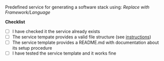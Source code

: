 Predefined service for generating a software stack using: *Replace with Framework/Language*

**Checklist**
- [ ] I have checked it the service already exists
- [ ] The service tempate provides a valid file structure (see [instructions](https://github.com/compose-generator/compose-generator/blob/main/predefined-services/README.md))
- [ ] The service template provides a README.md with documentation about its setup procedure
- [ ] I have tested the service template and it works fine